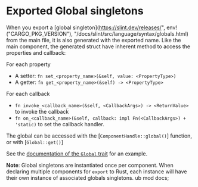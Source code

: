 # Exported Global singletons

When you export a [global singleton](https://slint.dev/releases/", env!("CARGO_PKG_VERSION"), "/docs/slint/src/language/syntax/globals.html) from the main file,
it is also generated with the exported name. Like the main component, the generated struct have
inherent method to access the properties and callback:

For each property
  - A setter: `fn set_<property_name>(&self, value: <PropertyType>)`
  - A getter: `fn get_<property_name>(&self) -> <PropertyType>`

For each callback
  - `fn invoke_<callback_name>(&self, <CallbackArgs>) -> <ReturnValue>` to invoke the callback
  - `fn on_<callback_name>(&self, callback: impl Fn(<CallbackArgs>) + 'static)` to set the callback handler.

The global can be accessed with the [`ComponentHandle::global()`] function, or with [`Global::get()`]

See the [documentation of the `Global` trait](Global) for an example.

**Note**: Global singletons are instantiated once per component. When declaring multiple components for `export` to Rust,
each instance will have their own instance of associated globals singletons.
ub mod docs;
